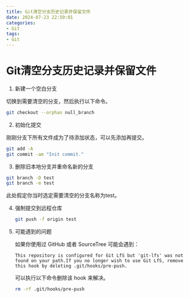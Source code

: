 ```yaml
---
title: Git清空分支历史记录并保留文件
date: 2024-07-23 22:59:01
categories:
- Git
tags:
- Git
---
```


# Git清空分支历史记录并保留文件

1. 新建一个空白分支

  切换到需要清空的分支，然后执行以下命令。

  ```bash
  git checkout --orphan null_branch
  ```

2. 初始化提交

  刚刚分支下所有文件成为了待添加状态，可以先添加再提交。

  ```bash
  git add -A
  git commit -am "Init commit."
  ```

  

3. 删除旧本地分支并重命名新的分支

  ```bash
  git branch -D test
  git branch -m test
  ```

  此处假定你当时选定需要清空的分支名称为test。

4. 强制提交到远程仓库

	```bash
	git push -f origin test
	```

5. 可能遇到的问题

	如果你使用过 GitHub 或者 SourceTree 可能会遇到：

	```TEXT
	This repository is configured for Git LfS but 'git-lfs' was not found on your path.If you no longer wish to use Git LfS, remove this hook by deleting .git/hooks/pre-push.
	```

	可以执行以下命令删除该 hook 来解决。

	```bash
	rm -rf .git/hooks/pre-push
	```

	


